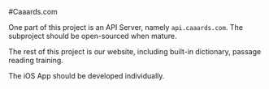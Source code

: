 #Caaards.com

One part of this project is an API Server, namely ``api.caaards.com``. The subproject should be open-sourced when mature.

The rest of  this project is our website, including built-in dictionary, passage reading training.

The iOS App should be developed individually.
